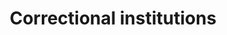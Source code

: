 ---
title: Correctional institutions
longTitle: 'Correctional institutions'
tags:
- gccommon
french:
- "[[Etablissement penitentiaire]]"
scopeNote:
- "Encompasses youth correctional facilities detentio"
usedFor:
- "[[Correctional services]]"
- "[[Correctional system]]"
- "[[Jails]]"
- "[[Penal institutions]]"
- "[[Penitentiaries]]"
- "[[Prisons]]"
---